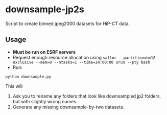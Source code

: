 # downsample-jp2s
Script to create binned jpeg2000 datasets for HiP-CT data.

## Usage
- **Must be run on ESRF servers**
- Request enough resource allocation using `salloc --partition=bm18 --exclusive --mem=0 --ntasks=1 --time=24:00:00 srun --pty bash`
- Run:
```
python downsample.py
```

This will
1. Ask you to rename any folders that look like downsampled jp2 folders, but with slightly wrong names.
2. Generate any missing downsample-by-two datasets.
